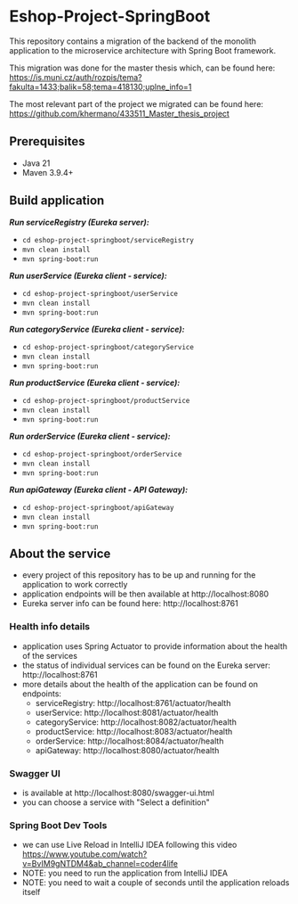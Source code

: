 # Eshop-Project-SpringBoot

This repository contains a migration of the backend of the monolith application to the microservice
architecture with Spring Boot framework. 

This migration was done for the master thesis which, can be found here: 
https://is.muni.cz/auth/rozpis/tema?fakulta=1433;balik=58;tema=418130;uplne_info=1

The most relevant part of the project we migrated can be found here: 
https://github.com/khermano/433511_Master_thesis_project

## **Prerequisites**
- Java 21
- Maven 3.9.4+

## **Build application**

***Run serviceRegistry (Eureka server):***
- `cd eshop-project-springboot/serviceRegistry`
- `mvn clean install`
- `mvn spring-boot:run`

***Run userService (Eureka client - service):***
- `cd eshop-project-springboot/userService`
- `mvn clean install`
- `mvn spring-boot:run`

***Run categoryService (Eureka client - service):***
- `cd eshop-project-springboot/categoryService`
- `mvn clean install`
- `mvn spring-boot:run`

***Run productService (Eureka client - service):***
- `cd eshop-project-springboot/productService`
- `mvn clean install`
- `mvn spring-boot:run`

***Run orderService (Eureka client - service):***
- `cd eshop-project-springboot/orderService`
- `mvn clean install`
- `mvn spring-boot:run`

***Run apiGateway (Eureka client - API Gateway):***
- `cd eshop-project-springboot/apiGateway`
- `mvn clean install`
- `mvn spring-boot:run`

## About the service

- every project of this repository has to be up and running for the application to work correctly
- application endpoints will be then available at http://localhost:8080
- Eureka server info can be found here: http://localhost:8761

### Health info details

- application uses Spring Actuator to provide information about the health of the services
- the status of individual services can be found on the Eureka server: http://localhost:8761
- more details about the health of the application can be found on endpoints:
  - serviceRegistry: http://localhost:8761/actuator/health
  - userService: http://localhost:8081/actuator/health
  - categoryService: http://localhost:8082/actuator/health
  - productService: http://localhost:8083/actuator/health
  - orderService: http://localhost:8084/actuator/health
  - apiGateway: http://localhost:8080/actuator/health

### Swagger UI

- is available at http://localhost:8080/swagger-ui.html
- you can choose a service with "Select a definition"

### Spring Boot Dev Tools

- we can use Live Reload in IntelliJ IDEA following this video https://www.youtube.com/watch?v=BvIM9gNTDM4&ab_channel=coder4life
- NOTE: you need to run the application from IntelliJ IDEA
- NOTE: you need to wait a couple of seconds until the application reloads itself